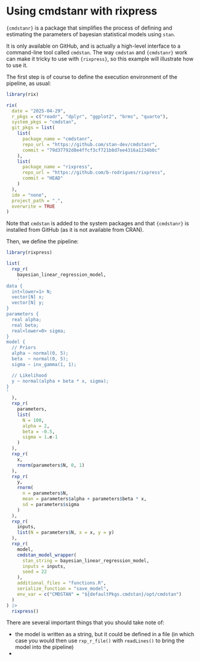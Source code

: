 # Using cmdstanr with rixpress

`{cmdstanr}` is a package that simplifies the process of defining and 
estimating the parameters of bayesian statistical models using `stan`.

It is only available on GitHub, and is actually a high-level interface
to a command-line tool called `cmdstan`. The way `cmdstan` and `{cmdstanr}`
work can make it tricky to use with `{rixpress}`, so this example
will illustrate how to use it.

The first step is of course to define the execution environment of the 
pipeline, as usual:

```r
library(rix)

rix(
  date = "2025-04-29",
  r_pkgs = c("readr", "dplyr", "ggplot2", "brms", "quarto"),
  system_pkgs = "cmdstan",
  git_pkgs = list(
    list(
      package_name = "cmdstanr",
      repo_url = "https://github.com/stan-dev/cmdstanr",
      commit = "79d37792d8e4ffcf3cf721b8d7ee4316a1234b0c"
    ),
    list(
      package_name = "rixpress",
      repo_url = "https://github.com/b-rodrigues/rixpress",
      commit = "HEAD"
    )
  ),
  ide = "none",
  project_path = ".",
  overwrite = TRUE
)
```

Note that `cmdstan` is added to the system packages and that `{cmdstanr}` is
installed from GitHub (as it is not available from CRAN).

Then, we define the pipeline:

```r
library(rixpress)

list(
  rxp_r(
    bayesian_linear_regression_model,
    '
data {
  int<lower=1> N;
  vector[N] x;
  vector[N] y;
}
parameters {
  real alpha;
  real beta;
  real<lower=0> sigma;
}
model {
  // Priors
  alpha ~ normal(0, 5);
  beta  ~ normal(0, 5);
  sigma ~ inv_gamma(1, 1);

  // Likelihood
  y ~ normal(alpha + beta * x, sigma);
}
'
  ),
  rxp_r(
    parameters,
    list(
      N = 100,
      alpha = 2,
      beta = -0.5,
      sigma = 1.e-1
    )
  ),
  rxp_r(
    x,
    rnorm(parameters$N, 0, 1)
  ),
  rxp_r(
    y,
    rnorm(
      n = parameters$N,
      mean = parameters$alpha + parameters$beta * x,
      sd = parameters$sigma
    )
  ),
  rxp_r(
    inputs,
    list(N = parameters$N, x = x, y = y)
  ),
  rxp_r(
    model,
    cmdstan_model_wrapper(
      stan_string = bayesian_linear_regression_model,
      inputs = inputs,
      seed = 22
    ),
    additional_files = "functions.R",
    serialize_function = "save_model",
    env_var = c("CMDSTAN" = "${defaultPkgs.cmdstan}/opt/cmdstan")
  )
) |>
  rixpress()
```

There are several important things that you should take note of:

- the model is written as a string, but it could be defined in a file (in which
  case you would then use `rxp_r_file()` with `readLines()` to bring the model
  into the pipeline)
- 
